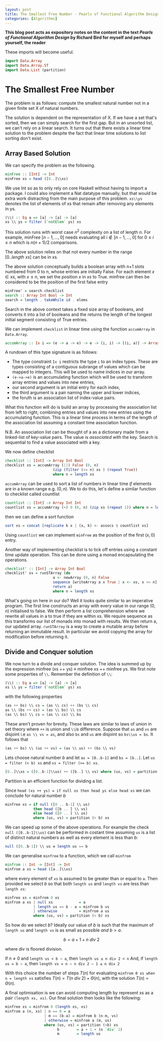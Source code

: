 ```yaml
---
layout: post
title: The Smallest Free Number - Pearls of Functional Algorithm Design
categories: [Algorithms]
---
```

**This blog post acts as expository notes on the content in the
text _Pearls of Functional Algorithm Design_ by Richard Bird for myself
and perhaps yourself, the reader**

These imports will become useful.

``` haskell
import Data.Array
import Data.Array.ST
import Data.List (partition)
```

# The Smallest Free Number

The problem is as follows: compute the smallest natural number not in a given
finite set X of natural numbers.

The solution is dependent on the representation of X. If we have a set
that's sorted, then we can simply search for the first gap. But in an
unsorted list, we can't rely on a linear search.
It turns out that there exists a linear time solution to the
problem despite the fact that linear time solutions to list sorting
don't exist.

## Array Based Solution
We can specify the problem as the following.

```haskell
minFree :: [Int] -> Int
minFree xs = head ([0..]\\xs)
```

We use Int so as to only rely on core Haskell without having to import
a package. I could also implement a Nat datatype manually, but that would
be extra work distracting from the main purpose of this problem.
`xs\\ys` denotes the list of elements of xs that remain after removing
any elements in ys.

```haskell
(\\) :: Eq a => [a] -> [a] -> [a]
xs \\ ys = filter (`notElem` ys) xs
```

This solution runs with worst case $n^2$ complexity on a list of length
$n$. For example, minFree $[n-1, ..., 0]$ needs evaluating all  $i \notin [n-1, ..., 0]$
for $0 \le i \le n$ which is $n(n+1)/2$ comparisons.

The above solution relies on that not every number in the range
$[0 .. length\ xs]$ can be in xs.

The above solution conceptually builds a boolean array with n+1 slots
numbered from 0 to n, whose entries are initially False. For each element
$x \in xs$, with $x \le n$, we set the position $x$ in $xs$ to True.
minfree can then be considered to be the position of the first false
entry

``` haskell
minFree' = search.checklist
search :: Array Int Bool -> Int
search = length . takeWhile id . elems
```

Search in the above context takes a fixed size array of booleans, and
converts it into a list of booleans and the returns the length
of the longest initial segment consisting of True entries.

We can implement `checklist` in linear time using the function
`accumArray` in `Data.Array`.

```haskell
accumArray :: Ix i => (e -> a -> e) -> e -> (i, i) -> [(i, a)] -> Array i e
```

A rundown of this type signature is as follows:

- The type constraint `Ix i` restricts the type `i` to an index types. These
are types consisting of a contiguous subrange of values which
can be mapped to integers. This will be used to name indices
in our array.
- `(e->a->e)` is an accumulating function which will be used to transform
array entries and values into new entries,
- our second argument is an initial entry for each index,
- the third argument is a pair naming the upper and lower indices,
- the foruth is an association list of index-value pairs.

What this function will do is build an array by processing the association
list from left to right, combining entries and values into new entries using
the accumulating function. This is a linear time process in terms of the length
of the association list assuming a constant time association function.

N.B. An association list can be thought of a as a dictionary made from a linked-list
of key-value pairs. The value is *associated* with the key. Search is sequential
to find a value associated with a key.

We now define checklist

```haskell
checklist :: [Int] -> Array Int Bool
checklist xs = accumArray (||) False (0, n)
                      (zip (filter (<= n) xs ) (repeat True))
                      where n = length xs
```

`accumArray` can be used to sort a list of numbers in linear time *if*
elements are in a known range e.g. $(0, n)$. We to do this, let's define a
similar function to checklist called countlist

```haskell
countlist :: [Int] -> Array Int Int
countlist xs = accumArray (+) 0 (0, n) (zip xs (repeat 1)) where n = length xs
```

then we can define a sort function

```haskell
sort xs = concat [replicate k x | (x, k) <- assocs $ countlist xs]
```

Using `countlist` we can implement `minFree` as the position of the first $(x, 0)$ entry.

Another way of implementing checklist is to tick off entries using a constant
time update operation. This can be done using a monad encapsulating the operations.

```haskell
checklist' :: [Int] -> Array Int Bool
checklist' xs = runSTArray (do
                      a <- newArray (0, n) False
                      sequence [writeArray a x True | x <- xs, x <= n]
                      return a)
                      where n = length xs
 ```

What's going on here in our do? Well it looks quite similar to an imperative program.
The first line constructs an array with every value in our range $(0, n)$ initialised
to false. We then perform a list comprehension where we rewrite all values in a
to true if they are within xs. We require sequence as this transforms our list
of monads into monad with results. We then return a, our updated array. `runSTArray`
is a way to create a mutable array before returning an immutable result. In particular
we avoid copying the array for modification before returning it.

## Divide and Conquer solution

We now turn to a divide and conquer solution. The idea is summed up by
the expression minfree (xs ++ ys) $\equiv$ minfree xs ++ minfree ys. We first note some properties of `\\`. Remember the definition of `\\`:

```haskell
(\\) :: Eq a => [a] -> [a] -> [a]
xs \\ ys = filter (`notElem` ys) xs
```

with the following properties

```haskell
(as ++ bs) \\ cs = (as \\ cs) ++ (bs \\ cs)
as \\ (bs ++ cs) = (as \\ bs) \\ cs
(as \\ bs) \\ cs = (as \\ cs) \\ bs
```

These aren't proven for brevity. These laws are similar to laws of union in set theory where
`++` is union and `\\`is difference.
Suppose that `as` and `vs` are disjoint i.e `as \\ vs = as`, and
also `bs` and `us` are disjoint so `bs\\us = bs`. It follows that

```haskell
(as ++ bs) \\ (us ++ vs) = (as \\ us) ++ (bs \\ vs)
```

Lets choose natural number $b$ and let `as = [0..b-1]` and `bs = [b..]`.
Let `us = filter (< b) xs` and `vs = filter (>= b) xs`.

```haskell
[0..]\\xs = ([0..b-1]\\us) ++ ([b..] \\ vs) where (us, vs) = partition ( < b) xs
```

Partition is an efficient function for dividing a list.

Since `head (xs ++ ys) = if null xs then head ys else head xs` we can conclude for natural
number $b$

```haskell
minfree xs = if null ([0 .. b-1] \\ us)
             then head ([b .. ] \\ vs)
             else head ([0 .. ] \\ us)
             where (us, vs) = partition (< b) xs
```

We can speed up some of the above operations. For example the check
`null ([0..b-1]\\us)` can be performed in costant time assuming `us` is a list
of distinct natural numbers as well as every element is less than $b$:

```haskell
null ([0..b-1]) \\ us ≡ length us == b
```

We can generalise `minfree` to a function, which we call `minfrom`

```haskell
minfrom :: Int -> [Int] -> Int
minfrom a xs = head ([a..]\\xs)
```
where every element of `xs` is assumed to be greater than or equal to `a`. Then provided we select
$b$ so that both `length us` and `length vs` are less than `length xs`:

```haskell
minfree xs = minfrom 0 xs
minfrom a xs | null xs            = a
             | length us == b - a = minfrom b vs
             | otherwise          = minfrom a us
             where (us, vs) = partition (< b) xs
```

So how do we select $b$? Ideally our value of $b$ is such that the maximum of `length us` and `length vs` is as small as possible *and* $b\gt a$.

$$
b = a + 1 + n\ div\ 2
$$

where div is floored division.

If $n \ne 0$ and `length us < b − a`, then
`length us ≤ n div 2 < n`
And, if `length us = b − a`, then `length vs = n − n div 2 − 1 ≤ n div 2`

With this choice the number of steps $T(n)$ for evaluating `minfrom 0 xs
when n = length xs` satisfies $T(n) = T(n\ div\ 2) + Θ(n)$, with the solution
$T(n) = Θ(n)$.

A final optimisation is we can avoid computing length by represent xs as a pair `(length xs, xs)`. Our final solution then looks like the following:

```haskell
minfree xs = minfrom 0 (length xs, xs)
minfrom a (n, xs) | n == 0 = a
                  | m == (b-a) = minfrom b (n-m, vs)
                  | otherwise = minfrom a (m, us)
                  where (us, vs) = partition (<b) xs
                        b        = a + 1 + (n `div` 2)
                        m        = length us
```

